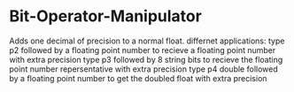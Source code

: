 # Bit-Operator-Manipulator
Adds one decimal of precision to a normal float.
differnet applications:
type p2 followed by a floating point number to recieve a floating point number with extra precision
type p3 followed by 8 string bits to recieve the floating point number repersentative with extra precision
type p4 double followed by a floating point number to get the doubled float with extra precision
